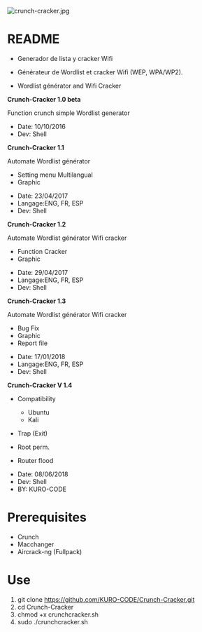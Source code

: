 ![crunch-cracker.jpg](https://github.com/KURO-CODE/Crunch-Cracker/blob/master/crunch-cracker.jpg)

# README #

* Generador de lista y cracker Wifi

* Générateur de Wordlist et cracker Wifi (WEP, WPA/WP2).

* Wordlist générator and Wifi Cracker

**Crunch-Cracker 1.0 beta**

Function crunch simple Wordlist generator
 
* Date: 10/10/2016
* Dev: Shell

**Crunch-Cracker 1.1**

Automate Wordlist générator

+ Setting menu Multilangual
+ Graphic

* Date: 23/04/2017
* Langage:ENG, FR, ESP
* Dev: Shell

**Crunch-Cracker 1.2**

Automate Wordlist générator
Wifi cracker

+ Function Cracker 
+ Graphic

* Date: 29/04/2017
* Langage:ENG, FR, ESP
* Dev: Shell

**Crunch-Cracker 1.3**

Automate Wordlist générator
Wifi cracker

+ Bug Fix 
+ Graphic
+ Report file

* Date: 17/01/2018
* Langage:ENG, FR, ESP
* Dev: Shell

**Crunch-Cracker V 1.4**
					 
+ Compatibility
  - Ubuntu
  - Kali 

+ Trap (Exit)
+ Root perm.
+ Router flood
 
* Date: 08/06/2018
* Dev: Shell
* BY: KURO-CODE

# Prerequisites #

* Crunch
* Macchanger
* Aircrack-ng (Fullpack)

# Use # 

1. git clone https://github.com/KURO-CODE/Crunch-Cracker.git
2. cd Crunch-Cracker
3. chmod +x crunchcracker.sh
4. sudo ./crunchcracker.sh
